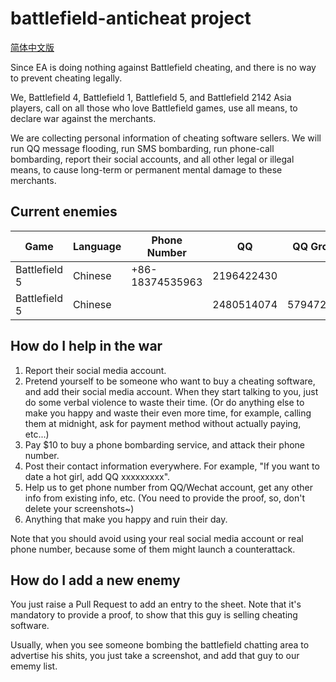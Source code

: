 # battlefield-anticheat project

[简体中文版](./README_zh_CN.md)

Since EA is doing nothing against Battlefield cheating, and there is no way to prevent cheating legally. 

We, Battlefield 4, Battlefield 1, Battlefield 5, and Battlefield 2142 Asia players, call on all those who love Battlefield games, use all means, to declare war against the merchants. 

We are collecting personal information of cheating software sellers. We will run QQ message flooding, run SMS bombarding, run phone-call bombarding, report their social accounts, and all other legal or illegal means, to cause long-term or permanent mental damage to these merchants. 

## Current enemies

|Game         |Language|Phone Number   |QQ        |QQ Group  |WeChat|Baidu Netdisk|Proof              |
|-------------|--------|---------------|----------|----------|------|-------------|-------------------|
|Battlefield 5|Chinese |+86-18374535963|2196422430|          |      |qsesqw       |[link](proof/1.png)|
|Battlefield 5|Chinese |               |2480514074|579472830 |      |             |[link](proof/2.png)|

## How do I help in the war

1. Report their social media account. 
2. Pretend yourself to be someone who want to buy a cheating software, and add their social media account. When they start talking to you, just do some verbal violence to waste their time. (Or do anything else to make you happy and waste their even more time, for example, calling them at midnight, ask for payment method without actually paying, etc...)
3. Pay $10 to buy a phone bombarding service, and attack their phone number. 
4. Post their contact information everywhere. For example, "If you want to date a hot girl, add QQ xxxxxxxxx". 
5. Help us to get phone number from QQ/Wechat account, get any other info from existing info, etc. (You need to provide the proof, so, don't delete your screenshots~)
6. Anything that make you happy and ruin their day. 

Note that you should avoid using your real social media account or real phone number, because some of them might launch a counterattack. 

## How do I add a new enemy

You just raise a Pull Request to add an entry to the sheet. Note that it's mandatory to provide a proof, to show that this guy is selling cheating software. 

Usually, when you see someone bombing the battlefield chatting area to advertise his shits, you just take a screenshot, and add that guy to our ememy list. 


